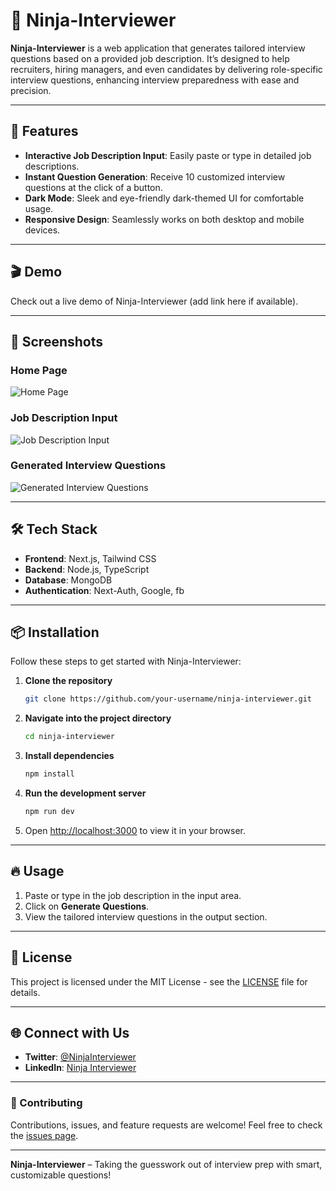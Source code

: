 

# 🥷 Ninja-Interviewer

**Ninja-Interviewer** is a web application that generates tailored interview questions based on a provided job description. It’s designed to help recruiters, hiring managers, and even candidates by delivering role-specific interview questions, enhancing interview preparedness with ease and precision.

---

## 🚀 Features

- **Interactive Job Description Input**: Easily paste or type in detailed job descriptions.
- **Instant Question Generation**: Receive 10 customized interview questions at the click of a button.
- **Dark Mode**: Sleek and eye-friendly dark-themed UI for comfortable usage.
- **Responsive Design**: Seamlessly works on both desktop and mobile devices.
  
---

## 🎬 Demo

Check out a live demo of Ninja-Interviewer (add link here if available).

---

## 📸 Screenshots

### Home Page
![Home Page](./screenshots/home.png)

### Job Description Input
![Job Description Input](./screenshots/input.png)

### Generated Interview Questions
![Generated Interview Questions](./screenshots/output.png)

---

## 🛠️ Tech Stack

- **Frontend**: Next.js, Tailwind CSS
- **Backend**: Node.js, TypeScript
- **Database**: MongoDB 
- **Authentication**: Next-Auth, Google, fb

---

## 📦 Installation

Follow these steps to get started with Ninja-Interviewer:

1. **Clone the repository**
   ```bash
   git clone https://github.com/your-username/ninja-interviewer.git
   ```

2. **Navigate into the project directory**
   ```bash
   cd ninja-interviewer
   ```

3. **Install dependencies**
   ```bash
   npm install
   ```

4. **Run the development server**
   ```bash
   npm run dev
   ```

5. Open [http://localhost:3000](http://localhost:3000) to view it in your browser.

---

## 🔥 Usage

1. Paste or type in the job description in the input area.
2. Click on **Generate Questions**.
3. View the tailored interview questions in the output section.

---

## 📄 License

This project is licensed under the MIT License - see the [LICENSE](LICENSE) file for details.

---

## 🌐 Connect with Us

- **Twitter**: [@NinjaInterviewer](https://twitter.com/ninjainterviewer)
- **LinkedIn**: [Ninja Interviewer](https://linkedin.com/in/ninjainterviewer)

---

### 🙌 Contributing

Contributions, issues, and feature requests are welcome! Feel free to check the [issues page](https://github.com/your-username/ninja-interviewer/issues).

---

**Ninja-Interviewer** – Taking the guesswork out of interview prep with smart, customizable questions!

